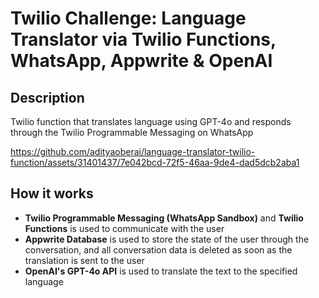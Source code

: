 # Twilio Challenge: Language Translator via Twilio Functions, WhatsApp, Appwrite & OpenAI

## Description
Twilio function that translates language using GPT-4o and responds through the Twilio Programmable Messaging on WhatsApp

https://github.com/adityaoberai/language-translator-twilio-function/assets/31401437/7e042bcd-72f5-46aa-9de4-dad5dcb2aba1

## How it works

- **Twilio Programmable Messaging (WhatsApp Sandbox)** and **Twilio Functions** is used to communicate with the user
- **Appwrite Database** is used to store the state of the user through the conversation, and all conversation data is deleted as soon as the translation is sent to the user
- **OpenAI's GPT-4o API** is used to translate the text to the specified language